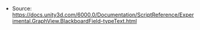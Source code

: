 * Source: https://docs.unity3d.com/6000.0/Documentation/ScriptReference/Experimental.GraphView.BlackboardField-typeText.html



